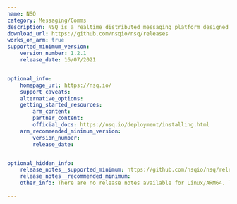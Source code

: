 ```yaml
---
name: NSQ
category: Messaging/Comms
description: NSQ is a realtime distributed messaging platform designed to operate at scale, handling billions of messages per day.
download_url: https://github.com/nsqio/nsq/releases
works_on_arm: true
supported_minimum_version:
    version_number: 1.2.1
    release_date: 16/07/2021


optional_info:
    homepage_url: https://nsq.io/
    support_caveats:
    alternative_options:
    getting_started_resources:
        arm_content: 
        partner_content: 
        official_docs: https://nsq.io/deployment/installing.html
    arm_recommended_minimum_version:
        version_number: 
        release_date:


optional_hidden_info:
    release_notes__supported_minimum: https://github.com/nsqio/nsq/releases/tag/v1.2.1
    release_notes__recommended_minimum:
    other_info: There are no release notes available for Linux/ARM64. The first binary release is rolled out in version 1.2.1.
    
---
```

